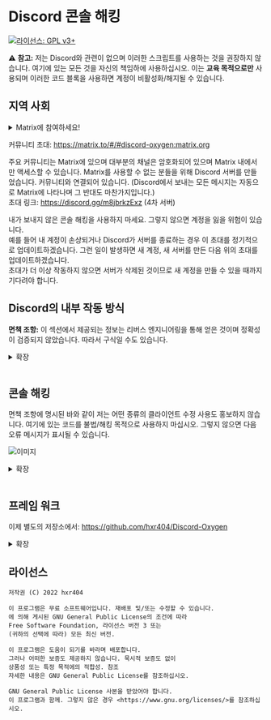 # Discord 콘솔 해킹
[![라이선스: GPL v3+](https://img.shields.io/badge/License-GPLv3-blue.svg)](https://www.gnu.org/licenses/gpl-3.0)

:warning: **참고:** 저는 Discord와 관련이 없으며 이러한 스크립트를 사용하는 것을 권장하지 않습니다. 여기에 있는 모든 것을 자신의 책임하에 사용하십시오. 이는 **교육 목적으로만** 사용되며 이러한 코드 블록을 사용하면 계정이 비활성화/해지될 수 있습니다.

## 지역 사회

<details>
<summary>Matrix에 참여하세요!</summary>
  
Matrix는 Discord와 달리 사용자 지정 클라이언트 및 수정을 촉진하는 커뮤니티 기반의 분산형, 개인 정보 보호, 엔드 투 엔드 암호화(슈퍼 보안), 무검열 및 오픈 소스 메시징 프로토콜입니다. 사용 가능한 여러 클라이언트가 있으며 가장 인기 있는 클라이언트(및 참조 구현)는 Element입니다. 대부분의 운영 체제에서 실행되며 꽤 좋은 웹 버전도 있습니다. 자세한 내용은 https://matrix.org 및 https://element.io를 확인하세요.<br>
저는 종종 다음과 같은 질문을 받습니다. "*Matrix가 정말 훌륭하다면 왜 더 일찍 사용하지 않았나요?*"<br>
사실 저는 꽤 오랫동안 Matrix를 사용해 왔습니다. 이 Discord 작업에 사용할 생각은 없었습니다.
</details>

커뮤니티 초대: https://matrix.to/#/#discord-oxygen:matrix.org

주요 커뮤니티는 Matrix에 있으며 대부분의 채널은 암호화되어 있으며 Matrix 내에서만 액세스할 수 있습니다.
Matrix를 사용할 수 없는 분들을 위해 Discord 서버를 만들었습니다. 커뮤니티와 연결되어 있습니다. (Discord에서 보내는 모든 메시지는 자동으로 Matrix에 나타나며 그 반대도 마찬가지입니다.)<br>
초대 링크: https://discord.gg/m8jbrkzExz (4차 서버)<br>


내가 보내지 않은 콘솔 해킹을 사용하지 마세요. 그렇지 않으면 계정을 잃을 위험이 있습니다.<br>
예를 들어 내 계정이 손상되거나 Discord가 서버를 종료하는 경우 이 초대를 정기적으로 업데이트하겠습니다. 그런 일이 발생하면 새 계정, 새 서버를 만든 다음 위의 초대를 업데이트하겠습니다.<br>
초대가 더 이상 작동하지 않으면 서버가 삭제된 것이므로 새 계정을 만들 수 있을 때까지 기다려야 합니다.

## Discord의 내부 작동 방식

**면책 조항:** 이 섹션에서 제공되는 정보는 리버스 엔지니어링을 통해 얻은 것이며 정확성이 검증되지 않았습니다. 따라서 구식일 수도 있습니다.

<details>
<summary>확장</summary>

<br>

### Discord 토큰 구문

<details>
<summary>확장</summary>

<table>
  <tr><th></th><th>예제</th></tr>
  <tr><td>Base64로 인코딩된 사용자 ID</td><td>NTzQvPcLBacBmgajXQc7QAaU</td></tr>
  <tr><td>도트</td><td>.</td></tr>
  <tr><td>base64로 변환된 타임스탬프 -epoch(1293840000)</td><td>XCgboz</td></tr>
  <tr><td>도트</td><td>.</td></tr>
  <tr><td>27자로 구성된 HMAC(대문자/소문자, 숫자 또는 _)</td><td>c4t51kFWSEmdmaPnKoyUuu8E78E</td></tr>
</table>
정확한 토큰 구조를 보여주는 <a href="https://github.com/hxr404/Discord-Console-hacks/issues/2">#2</a>의 멋진 다이어그램이 있습니다.<br><br >
<img src="https://user-images.githubusercontent.com/34555296/120932740-4ca47480-c6f7-11eb-9270-6fb3fbbd856c.png"></img> <br>
</details>
<br>


### Discord의 내부 서버 구조

<details>
<summary>확장</summary>

리버스 엔지니어링 Discord에 대한 이 기사와 Discord가 암호화된 데이터를 해독한다는 증거를 확인하십시오. <a href="https://medium.com/tenable-techblog/lets-reverse-engineer-discord-1976773f4626">https:/ /medium.com/tenable-techblog/lets-reverse-engineer-discord-1976773f4626</a><br>
그들은 또한 귀하의 메시지(예: DM)를 읽고, 모든 편집 및 삭제된 메시지를 기록하고 음성 통화를 녹음할 수 있습니다.

![그래픽](https://user-images.githubusercontent.com/55095883/116671170-e9f5e580-a9a0-11eb-98f9-3bcd65b9fdbf.png)

<br>
<sup>Discord에서 오디오/비디오 메시지 전송 방식</sup>
</details>
<br>
</details>
<br>


## 콘솔 해킹

면책 조항에 명시된 바와 같이 저는 어떤 종류의 클라이언트 수정 사용도 홍보하지 않습니다. 여기에 있는 코드를 불법/해킹 목적으로 사용하지 마십시오. 그렇지 않으면 다음 오류 메시지가 표시될 수 있습니다.

![이미지](https://user-images.githubusercontent.com/55095883/134189043-4da003de-4829-4d60-888a-6014ebb5c2b8.png)

<details>
<summary>확장</summary>

## 이 해킹을 사용하는 방법

웹 및 데스크톱 버전(Windows, Linux, MacOS)에서만 작동하며 모바일에서는 작동하지 않습니다.
1. CTRL + SHIFT + I를 눌러 개발자 도구를 전환합니다(Discord는 기본적으로 Google Chrome인 Electron을 기반으로 합니다).
2. 아직 선택하지 않은 경우 "콘솔"을 클릭합니다.
3. 명령 필드에 스크립트 붙여넣기
4. 엔터를 누르세요

<br>


### 토큰 받기

토큰을 클립보드에 복사합니다.<br>
**:경고: 아무에게도 주지 마십시오. 계정에 대한 전체 액세스 권한을 부여합니다.**

<details>
<summary>확장</summary>

다음을 콘솔에 붙여넣습니다(로그인된 상태에서).

```js
window.webpackChunkdiscord_app.push([[Math.random()], {}, (req) => {for (const m of Object.keys(req.c).map((x) => req.c[x) ].exports).filter((x) => x)) {if (m.default && m.default.getToken !== 정의되지 않음) {return copy(m.default.getToken())}if (m.getToken !== 정의되지 않음) {return copy(m.getToken())}}}]); console.log("%c작동했습니다!", "글꼴 크기: 50px"); console.log(`%c이제 클립보드에 토큰이 있습니다!`, "글꼴 크기: 16px")
```

이제 토큰이 클립보드에 있어야 합니다.<br>
토큰을 붙여넣을 때 다른 사람에게 보내는 것은 주소, 키, 여권/신분증을 제공하는 것과 같으니 주의하세요.<br>
당신의 토큰을 아는 누군가가 당신을 사칭하고, 당신의 친구와 서버를 건드리고, 당신의 돈을 쓸 수 있고(니트로에 지불 방법을 추가한 경우), 심지어 당신의 IP 주소(아마도 당신의 실제 집 주소)를 새로운 장치 기능.

</details>
<br>


### 토큰을 사용하여 로그인

토큰을 사용하여 로그인할 수 있도록 로그인 화면을 수정합니다.

<details>
<summary>확장</summary>

로그인 화면의 콘솔(CTRL + SHIFT + I)에 붙여넣기(로그아웃해야 함):

```js
함수 로그인(e) {setInterval(() => {window.webpackChunkdiscord_app.push([[Math.random()], {}, (req) => {for (const m of Object.keys(req.c)) .map((x) => req.c[x].exports).filter((x) => x)) {if (m.default && m.default.setToken !== 정의되지 않음) {return m.default .setToken(e)}if (m.setToken !== 정의되지 않음) {return m.setToken(e)}}}]);console.log("%cWorked!", "글꼴 크기: 50px");} , 50), setTimeout(() => {window.location.reload()}, 2500)}function buttonlogin(){login(document.getElementsByClassName("inputDefault-3FGxgL input-2g-os5")[0].value )}var 요소;(요소=document.getElementsByClassName("marginBottom8-emkd0_ button-1cRKG6 button-f2h6uQ lookFilled-yCfaCM colorBrand-I6CyqQ sizeLarge-3mScP9 fullWidth-fJIsjq grow-2sR_-F")[0]).addEventListener("클릭 ",buttonlogin),(요소=문서.getElementsByClassName("marginBottom20-315RVT")[0]).parentElement.removeChild(element),(element=document.getElementsByClassName("colorStandard-21JIj7 size14-3fJ-ot h5-2RwDNl title-3hptVQ defaultMarginh5-3Jxf6f")[0] ).innerHTML="토큰",element.id="토큰",(요소=document.getElementsByClassName("transitionGroup-bPT0qU qrLogin-1ejtpI")[0]).parentElement.removeChild(요소),(요소=document.getElementsByClassName ("verticalSeparator-2r9gHa")[0]).parentElement.removeChild(요소);getElementsByClassName("transitionGroup-bPT0qU qrLogin-1ejtpI")[0]).parentElement.removeChild(element),(element=document.getElementsByClassName("verticalSeparator-2r9gHa")[0]).parentElement.removeChild(element);getElementsByClassName("transitionGroup-bPT0qU qrLogin-1ejtpI")[0]).parentElement.removeChild(element),(element=document.getElementsByClassName("verticalSeparator-2r9gHa")[0]).parentElement.removeChild(element);
```

이제 토큰을 사용하여 로그인할 수 있습니다.<br>
봇 토큰에서는 작동하지 않습니다. 봇 토큰은 사용자 토큰과 다르며 Discord는 이를 지원하지 않습니다.<br>

![예제 이미지](https://user-images.githubusercontent.com/55095883/105732516-d0bc4380-5f30-11eb-959f-9fae0ddc9b7b.png)<br>
<sup>해킹 실행 후 로그인 화면</sup>
</details>
<br>


### 스태프 모드 활성화

일부 숨겨진 기능을 활성화하고 클라이언트를 스태프 모드로 설정합니다.

<details>
<summary>확장</summary>
 
이렇게 하면 클라이언트가 특정 플래그를 수정하여 Discord의 직원이라고 생각하도록 속이고 실험, 개발자 옵션 등에 액세스할 수 있습니다. (이 메뉴에서 미공개 Discord 업데이트를 받고, 다른 클라이언트를 에뮬레이션하고, 빌드 재정의를 생성하는 등의 작업을 할 수 있습니다.)

```js
wpRequire하자;
window.webpackChunkdiscord_app.push([[ Math.random() ], {}, (req) => { wpRequire = req; }]);
mod = Object.values(wpRequire.c).find(x => typeof x?.exports?.Z?.isDeveloper !== "정의되지 않음");
usermod = Object.values(wpRequire.c).find(x => x?.exports?.default?.getUsers)
노드 = Object.values(mod.exports.Z._dispatcher._actionHandlers._dependencyGraph.nodes)
노력하다 {
    nodes.find(x => x.name == "ExperimentStore").actionHandler["OVERLAY_INITIALIZE"]({사용자: {플래그: 1}})
} 잡기(e) {}
oldGetUser = usermod.exports.default.__proto__.getCurrentUser;
usermod.exports.default.__proto__.getCurrentUser = () => ({isStaff: () => true})
nodes.find(x => x.name == "DeveloperExperimentStore").actionHandler["CONNECTION_OPEN"]()
usermod.exports.default.__proto__.getCurrentUser = oldGetUser
```
<br>

![discorddevoptions](https://cdn.discordapp.com/attachments/788198099067076638/1004823296489029702/unknown.png)<br>
<sup>개발자 옵션 메뉴</sup>
</details>
<br>


### 모든 배지 받기

이 스크립트는 모든 배지를 로컬에서 제공하므로 사용자만 볼 수 있습니다.

<details>
<summary>확장</summary>

일부 배지는 특정 옵션이나 메뉴에 대한 액세스 권한을 부여합니다.<br>

```js
(() => {
    let 플래그 = {
        "DISCORD_EMPLOYEE": 1 << 0,
        "DISCORD_PARTNER": 1 << 1,
        "HYPESQUAD_EVENTS": 1 << 2,
        "BUG_HUNTER_LEVEL_1": 1 << 3,
        "HOUSE_BRAVERY": 1 << 6,
        "HOUSE_BRILLIANCE": 1 << 7,
        "하우스_밸런스": 1 << 8,
        "EARLY_SUPPORTER": 1 << 9,
        "BUG_HUNTER_LEVEL_2": 1 << 14,
        "VERIFIED_BOT_DEVELOPER": 1 << 17,
        "CERTIFIED_MODERATOR": 1 << 18,
        "ACTIVE_DEVELOPER": 1 << 22
    };
    
    webpackChunkdiscord_app.push([[Math.random()], {}, req => {
        for (Object.keys(req.c).map(x => req.c[x].exports).filter(x => x))의 const m {
            if (m.default && m.default.getCurrentUser !== 정의되지 않음) {
                return m.default.getCurrentUser().flags = Object.values(flags).reduce((pre, cur) => pre + cur, 0);
            }
        }
    }]);
})();
```
모든 배지를 받고 계정을 검역소에 두려면(시각적으로):
```js
webpackChunkdiscord_app.push([[Math.random()],{},(req)=>{for(const m of Object.keys(req.c).map((x)=>req.c[x]. exports).filter((x)=>x)){if(m.default&&m.default.getCurrentUser!==undefined){return m.default.getCurrentUser().flags=-1}}}]);
```
<br>

![미리보기](https://user-images.githubusercontent.com/55095883/110086787-191e1b00-7d93-11eb-8f0f-2b3a76210155.png)<br>
<sup>가짜 스크린샷이 아닙니다. 고객이 실제로 이를 표시할 것입니다.</sup>

![미리보기](https://cdn.discordapp.com/attachments/788198099067076638/1004823731056676954/unknown.png)
</details>
<br>


### 봇 및 시스템 태그

귀하가 봇 또는 Discord의 시스템인 것처럼 속입니다. (당신에게만 보입니다.)

<details>
<summary>확장</summary>

봇 태그 코드:
```js
window.webpackChunkdiscord_app.push([[Math.random()], {}, (req) => {for (const m of Object.keys(req.c).map((x) => req.c[x) ].exports).filter((x) => x)) {if (m.default && m.default.getCurrentUser !== 정의되지 않음) {return m.default.getCurrentUser().bot = true;}if (m .getCurrentUser !== 정의되지 않음) {return m.getCurrentUser().bot = true}}}])
```
확인된 봇 태그 코드:
```js
window.webpackChunkdiscord_app.push([[Math.random()], {}, (req) => {for (const m of Object.keys(req.c).map((x) => req.c[x) ].exports).filter((x) => x)) {if (m.default && m.default.getCurrentUser !== 정의되지 않음) {return m.default.getCurrentUser().bot = true;}if (m .getCurrentUser !== 정의되지 않음) {return m.getCurrentUser().bot = true}}}])
window.webpackChunkdiscord_app.push([[Math.random()], {}, (req) => {for (const m of Object.keys(req.c).map((x) => req.c[x) ].exports).filter((x) => x)) {if (m.default && m.default.getCurrentUser !== 정의되지 않음) {return m.default.getCurrentUser().isVerifiedBot = () => true; }if (m.getCurrentUser !== 정의되지 않음) {return m.getCurrentUser().isVerifiedBot = () => true}}}])
```
시스템 태그 코드:
```js
window.webpackChunkdiscord_app.push([[Math.random()], {}, (req) => {for (const m of Object.keys(req.c).map((x) => req.c[x) ].exports).filter((x) => x)) {if (m.default && m.default.getCurrentUser !== 정의되지 않음) {return m.default.getCurrentUser().isSystemUser = () => true; }if (m.getCurrentUser !== 정의되지 않음) {return m.getCurrentUser().isSystemUser = () => true}}}])
```
<br>

![grafik](https://user-images.githubusercontent.com/55095883/116669184-908cb700-a99e-11eb-9a7f-62c0d19e5486.png)<br>
<sup>시스템 배지를 사용하여 재미있는 가짜 공지 만들기</sup><br>

![grafik](https://user-images.githubusercontent.com/55095883/116669793-47893280-a99f-11eb-972d-bcc8e07c65dd.png)<br>
<sup>가짜 봇 배지</sup><br>

![grafik](https://user-images.githubusercontent.com/55095883/116669897-6982b500-a99f-11eb-8dfc-53caa1d312e3.png)<br>
<sup>봇 배지가 있는 사용자 팝아웃</sup>
</details>
<br>


### 간편 편집 모드

매번 요소 검사(CTRL + SHIFT + I)를 사용하지 않고도 이를 사용하여 가짜 스크린샷을 만들 수 있습니다.

<details>
<summary>확장</summary>

```js
document.designMode = '켜기'
```

</details>
<br>


### 무료 디스코드 니트로

Nitro를 구입하지 않고도 Nitro의 일부 기능을 사용할 수 있습니다.<br>
이것은 **중단**되고 패치되었습니다. [Discord Oxygen](https://github.com/hxr404/Discord-Oxygen)으로 대체되었습니다.

<details>
<summary>확장</summary>
 
Nitro가 있다고 생각하도록 고객을 속입니다. API 요청을 Nitro가 아닌 요청으로 변환하므로 Discord는 Nitro가 없다는 사실을 알아채지 못합니다.<br>
이 작업을 수행한다고 주장하는 스크립트에 각별히 주의하십시오. 이 스크립트는 유일하게 작동하는 스크립트입니다. 저나 이 저장소에서 직접 제공하지 않은 이 스크립트의 사본을 찾으면 저에게 신고해 주세요(사기일 수 있음).<br>
그림 이모티콘 처리 부분은 https://github.com/An00nymushun/DiscordFreeEmojis를 참조하세요.<br>
서버 측에서 실행되는 일부 기능은 시뮬레이션할 수 없으므로 모든 기능이 지원되는 것은 아닙니다.
애니메이션 이모티콘과 같은 기본 기능이 작동해야 합니다.

```js
/*
이것은 공개되어서는 안되기 때문에 코드를 제거했습니다. 사람들은 아무데나 복사하여 붙여넣기만 하면 나쁜 사람들이 백도어를 만들 것입니다.<br>
또한 Discord에서 이 문제를 수정하는 것을 원하지 않습니다.<br>

이 스크립트는 Discord Oxygen(https://github.com/hxr404/Discord-Oxygen)으로 대체되었습니다.
*/
```
<br>

![grafik](https://user-images.githubusercontent.com/55095883/116668188-5d95f380-a99d-11eb-96cf-a0e2dfc6bb23.png)<br>
<sup>구독 개요 페이지. 스크린샷에 사용된 계정은 Nitro를 **구매하지 않았습니다**.</sup>
</details>
<br>


### NSFW 채널 입력

18세 미만 계정에서 NSFW로 표시된 채널에 대한 액세스 권한을 부여합니다.<br>
**18세 이상인 경우에만 이 스크립트를 사용하세요! 해당 채널이 NSFW로 표시된 이유가 있습니다.**

<details>
<summary>확장</summary>

  이 스크립트는 계정이 미성년자로 잘못 표시된 18세 이상의 사람들과 인터넷에서 자신의 개인 데이터/ID를 공개하고 싶지 않은 사람들을 위한 것입니다. 다른 용도로 사용하지 마십시오.

```js
var findModule=(item)=>window.webpackChunkdiscord_app.push([[Math.random()],{},(req)=>{for(const m of Object.keys(req.c).map((x )=>req.c[x].exports).filter((x)=>x)){if(m.default&&m.default[item]!==undefined)return m.default}}])
findModule('getCurrentUser').getCurrentUser().nsfwAllowed = true
```
<br>

![그래픽](https://raw.githubusercontent.com/PndaBoi/pndaboi/main/6zsLEjYET0.png)<br>
<sup>스크립트를 실행하기 전에</sup><br>
<br>
  
![그래픽](https://raw.githubusercontent.com/PndaBoi/pndaboi/main/ypzEY7Yw0u.png)<br>
<sup>스크립트 실행 후</sup>
</details>
<br>


### 숨겨진 채널 ID 가져오기

클라이언트 수정 없이는 볼 수 없는 채널의 ID를 표시합니다.

<details>
<summary>확장</summary>

```js
window.webpackChunkdiscord_app.push([[Math.random()], {}, (req) => {for (const m of Object.keys(req.c).map((x) => req.c[x) ].exports).filter((x) => x)) {if (m.default && m.default.getPrivateChannelIds !== 정의되지 않음) {return console.log(m.default.getPrivateChannelIds())}if (m .getPrivateChannelIds !== 정의되지 않음) {return console.log(m.getPrivateChannelIds())}}}]);
```
<br>

![grafik](https://user-images.githubusercontent.com/55095883/116670257-cda57900-a99f-11eb-8f96-7d8d54754535.png)<br>
<sup>이 명령의 출력 예</sup>
</details>
<br>


### 비밀번호 변경

현재 로그인되어 있는 계정의 비밀번호를 변경합니다.<br>
**자신의 계정에서만 사용하세요! 계정 도용은 대부분의 국가에서 범죄입니다.**

<details>
<summary>확장</summary>

```js
let oldpassword = "";
let newpassword = "";

window.webpackChunkdiscord_app.push([[Math.random()], {}, (req) => {for (const m of Object.keys(req.c).map((x) => req.c[x) ].exports).filter((x) => x)) {if (m.default && m.default.getToken !== 정의되지 않음) {fetch("https://discord.com/api/v9/users/ @me", { "credentials": "include", "body": "{\"password\":\"" + oldpassword + "\",\"new_password\":\"" + newpassword + "\" }", "method": "PATCH", "headers": { "Authorization": m.default.getToken(), "Content-Type":"application/json" }}); return}if (m.getToken !== 정의되지 않음) {fetch("https://discord.com/api/v9/users/@me", {"credentials": "include","body": "{\"password\":\"" + oldpassword + "\",\"new_password\":\"" + newpassword + "\"}","method":"PATCH","headers": {"Authorization": m.getToken() , "콘텐츠 유형":"application/json"}});return}}}]);
```

</details>
<br>


### 길드 기능 추가

서버 기능(파트너 연결/검증된 서버 또는 일부 부스트 전용 기능 등)을 로컬에서 활성화하여 모든 것이 순전히 시각적임을 의미합니다.

<details>
<summary>확장</summary>

<img src="https://user-images.githubusercontent.com/55095883/121220849-4a702080-c885-11eb-965c-317749da0196.png"></img>
<img src="https://user-images.githubusercontent.com/55095883/121219947-7b9c2100-c884-11eb-99f1-e0a8525512a9.png"></img>
<img src="https://user-images.githubusercontent.com/55095883/121220469-e9484d00-c884-11eb-816f-2d3b9f46a585.png"></img>

유효한 기능은 'PARTNERED' 및 'VERIFIED'입니다.

```js
let serverid = "";
let 기능 = "";

window.webpackChunkdiscord_app.push([[Math.random()], {}, (req) => {for (const m of Object.keys(req.c).map((x) => req.c[x) ].exports).filter((x) => x)) {if (m.default && m.default.getGuilds !== 정의되지 않음) {return m.default.getGuild(serverid).features.add(기능)} if (m.getGuilds !== 정의되지 않음) {return m.getGuild(serverid).features.add(feature)}}}]);
```

</details>
<br>


### 웹훅 삭제

웹훅 URL을 사용하여 웹훅을 삭제합니다.<br>
이를 사용하여 토큰을 노리는 일부 사기꾼의 웹후크를 삭제할 수 있습니다. :)

<details>
<summary>확장</summary>

```js
let webhookURL = "PUT_WEBHOOK_URL_HERE";

가져오기를 기다립니다(webhookURL, {
  "방법": "삭제",
});
```

</details>
<br>


### 이메일 주소 및 전화번호 인증 우회

서버에서 이메일 주소 및 전화번호 확인을 우회합니다. 이렇게 하면 메시지를 보낼 수 없지만 음성 채널로 연결하고 대화할 수 있습니다.

<details>
<summary>확장</summary>


```js
window.webpackChunkdiscord_app.push([[Math.random()], {}, (req) => {for (const m of Object.keys(req.c).map((x) => req.c[x) ].exports).filter((x) => x)) {if (m.default && m.default.getCurrentUser !== 정의되지 않음) {return m.default.getCurrentUser().phone = '+1234567890';} if (m.getCurrentUser !== 정의되지 않음) {return m.getCurrentUser().phone = '+1234567890'}}}]);
window.webpackChunkdiscord_app.push([[Math.random()], {}, (req) => {for (const m of Object.keys(req.c).map((x) => req.c[x) ].exports).filter((x) => x)) {if (m.default && m.default.getCurrentUser !== 정의되지 않음) {return m.default.getCurrentUser().email = 'email@email.com ';}if (m.getCurrentUser !== 정의되지 않음) {return m.getCurrentUser().email = 'email@email.com'}}}]);
window.webpackChunkdiscord_app.push([[Math.random()], {}, (req) => {for (const m of Object.keys(req.c).map((x) => req.c[x) ].exports).filter((x) => x)) {if (m.default && m.default.getCurrentUser !== 정의되지 않음) {return m.default.getCurrentUser().verified = true;}if (m .getCurrentUser !== 정의되지 않음) {return m.getCurrentUser().verified = true}}}]);
```

</details>
<br>


### 디스코드 활동

현재 있는 음성 채널에 활동 버튼을 추가합니다.

<details>
<summary>확장</summary>

```js
var AppIds = ["755600276941176913", "880218394199220334", "755827207812677713", "773336526917861400", "814288819477020702", "832012774040141894", "879864070101172255", "879863881349087252", "832012854282158180", "878067389634314250", "902271654783242291", "879863686565621790 ", "879863976006127627", "852509694341283871", "832013003968348200", "832025144389533716", "763133495793942528", "880218832743055411", "878067427668275241", "879864010126786570", "879864104980979792", "891001866073296967", "832012586023256104", "832012682520428625", "832013108234289153", "763116274876022855", "832012730599735326", "832012938398400562", "832025061657280566", "801133024841957428", "832012815819604009", "832012894068801636", "832025114077298718", "832025993019260929"]
window.webpackChunkdiscord_app.push([[Math.random()], {}, (req) => {for (const m of Object.keys(req.c).map((x) => req.c[x) ].exports).filter((x) => x)) {if (m.default && m.default.getEnabledAppIds !== 정의되지 않음) {return m.default.getEnabledAppIds = () => AppIds}}}]) ;
```

<img src="https://i.ibb.co/rmskPSH/image.png"></img>
</details>
<br>


### 클라이언트 색상 변경

클라이언트의 색상을 원하는 대로 변경합니다.

<details>
<summary>확장</summary>

<br><img src="https://cdn.discordapp.com/attachments/841333120870645760/858800547958882334/unknown.png"></img>
알 수 없는 저자.

```js
__SECRET_EMOTION__.injectGlobal(`
    * {
--background-primary: #000000;
    --background-secondary: #000000;
--background-secondary-alt: #070707ff;
--background-accent: #252525;
--background-floating: #242424ff;
    --scrollbar-thin-track: #000000;
    --channeltextarea-background: #151515;
    }
`)
```

</details>
<br>


### 데스크톱 및 웹의 AMOLED 테마

일반 테마보다 어두운 색상을 사용하는 데스크톱 및 웹의 모바일에서 AMOLED 테마를 활성화합니다.

<details>
<summary>확장</summary>

```js
document.body.classList.add("theme-amoled");
```

</details>

</details>
<br>


## 프레임 워크

이제 별도의 저장소에서: https://github.com/hxr404/Discord-Oxygen

<details>
<summary>확장</summary>

프레임워크는 모든 콘솔 해킹을 단일 스크립트로 결합하는 새로운 프로젝트입니다.<br>
Discord 클라이언트(데스크톱 또는 웹)에 소스 코드(.js 파일)를 포함하기만 하면 됩니다.<br>
콘솔에 붙여넣기(CTRL + SHIFT + I, CTRL + V, ENTER)<br>
또는 사용자 스크립트로 추가합니다. (브라우저 확장이 필요합니다. Firefox의 경우 Firemonkey를 권장합니다.)<br>

### 작동 방식

프레임워크는 광범위한 API를 추가하고 BetterDiscord(+ Powercord) API를 추가할 계획이므로 프레임워크를 통해 BD 플러그인을 로드할 수 있습니다.<br>
모든 좋은 모드가 이미 설치되고 미리 구성되어 있다는 점을 제외하면 게임의 모드 로더와 유사합니다. (모드를 메인스트림에 병합하려면 풀 리퀘스트 또는 이슈를 여세요.)<br>
프레임워크는 모듈화되어 있으며 각 모듈은 이전 Nitro 해킹과 달리 자체 블록 범위에서 별도로 실행됩니다.
이것은 더 이상 하드코딩된 수정에 의존하지 않기 때문에 Discord가 수정하는 것을 방지할 것입니다.

### 역사

무료 Discord Nitro 핵은 매우 불안정했고 Discord는 이를 신속하게 수정했습니다. 그때부터 프레임워크 작업을 시작했습니다. 개선된 Discord Nitro였습니다.
훨씬 더 성능이 뛰어나고 더 나은 UX를 제공하며 개발이 더 쉬워졌습니다. 이전 Nitro 핵을 성공적으로 병합한 후 더 많은 기능으로 Nitro를 계속 개선했습니다. 그리고 생각했습니다. 왜 기본 Nitro 기능만 추가해야 할까요? 유용 할 수있는 훨씬 더 멋진 기능이 있습니다. The Framwerork는 모듈화되어 있기 때문에 다른 콘솔 해킹을 병합하는 데 약 5분이 걸렸습니다. 이렇게 새로운 프로젝트가 탄생했습니다.

</details>

## 라이선스
    저작권 (C) 2022 hxr404

    이 프로그램은 무료 소프트웨어입니다. 재배포 및/또는 수정할 수 있습니다.
    에 의해 게시된 GNU General Public License의 조건에 따라
    Free Software Foundation, 라이선스 버전 3 또는
    (귀하의 선택에 따라) 모든 최신 버전.

    이 프로그램은 도움이 되기를 바라며 배포합니다.
    그러나 어떠한 보증도 제공하지 않습니다. 묵시적 보증도 없이
    상품성 또는 특정 목적에의 적합성. 참조
    자세한 내용은 GNU General Public License를 참조하십시오.

    GNU General Public License 사본을 받았어야 합니다.
    이 프로그램과 함께. 그렇지 않은 경우 <https://www.gnu.org/licenses/>를 참조하십시오.
